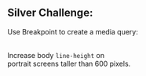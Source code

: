 ## Silver Challenge:

<p class="large">
Use Breakpoint to create a media query: <br /><br />

Increase body <code>line-height</code> on <br />
portrait screens taller than 600 pixels.
</p>
